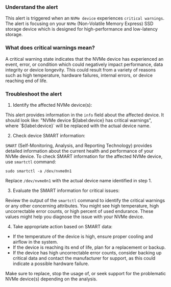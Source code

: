 ### Understand the alert

This alert is triggered when an `NVMe device` experiences `critical warnings`. The alert is focusing on your `NVMe` (Non-Volatile Memory Express) SSD storage device which is designed for high-performance and low-latency storage.

### What does critical warnings mean?

A critical warning state indicates that the NVMe device has experienced an event, error, or condition which could negatively impact performance, data integrity or device longevity. This could result from a variety of reasons such as high temperature, hardware failures, internal errors, or device reaching end of life.

### Troubleshoot the alert

1. Identify the affected NVMe device(s):

This alert provides information in the `info` field about the affected device. It should look like: "NVMe device ${label:device} has critical warnings", where `${label:device}` will be replaced with the actual device name.

2. Check device SMART information:

`SMART` (Self-Monitoring, Analysis, and Reporting Technology) provides detailed information about the current health and performance of your NVMe device. To check SMART information for the affected NVMe device, use `smartctl` command:

   ```
   sudo smartctl -a /dev/nvme0n1
   ```

   Replace `/dev/nvme0n1` with the actual device name identified in step 1.

3. Evaluate the SMART information for critical issues:

Review the output of the `smartctl` command to identify the critical warnings or any other concerning attributes. You might see high temperature, high uncorrectable error counts, or high percent of used endurance. These values might help you diagnose the issue with your NVMe device.

4. Take appropriate action based on SMART data:

- If the temperature of the device is high, ensure proper cooling and airflow in the system.
- If the device is reaching its end of life, plan for a replacement or backup.
- If the device has high uncorrectable error counts, consider backing up critical data and contact the manufacturer for support, as this could indicate a possible hardware failure.

Make sure to replace, stop the usage of, or seek support for the problematic NVMe device(s) depending on the analysis.

